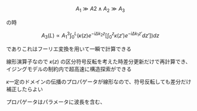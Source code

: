 $$A_1 \gg A2 \land A_2 \gg A_3$$

の時 

$$
A_3(L) \propto A_1^3 \int_0^L \left( \kappa(z) e^{-i\Delta k_2 z} \left[ \int_0^z \kappa(z') e^{-i\Delta k_1 z'} dz' \right] \right) dz
$$ 

でありこれはフーリエ変換を用いて一瞬で計算できる

線形演算子なので $\kappa(z)$ の区分符号反転を考えた時差分更新だけで再計算でき、イジングモデルの制約内で超高速に構造探索ができる

$\kappa$一定のドメインの伝播のプロパゲータが線形なので、符号反転しても差分だけ補正したらよい

プロパゲータはパラメータに波長を含む、